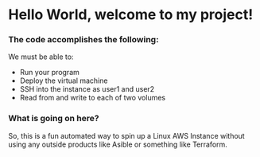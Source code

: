 # Hello World, welcome to my project! 

### The code accomplishes the following:

We must be able to:

- Run your program
- Deploy the virtual machine
- SSH into the instance as user1 and user2
- Read from and write to each of two volumes

### What is going on here?

 So, this is a fun automated way to spin up a Linux AWS Instance without using any outside
 products like Asible or something like Terraform. 

 